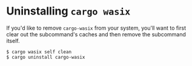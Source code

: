 # Uninstalling `cargo wasix`

If you'd like to remove `cargo-wasix` from your system, you'll want to first
clear out the subcommand's caches and then remove the subcommand itself.

```
$ cargo wasix self clean
$ cargo uninstall cargo-wasix
```
